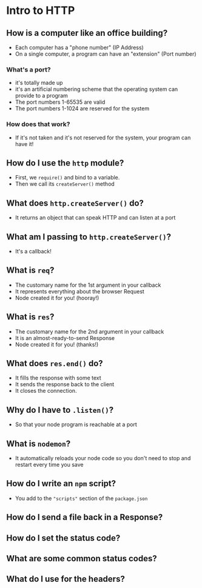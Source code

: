 # Intro to HTTP

## How is a computer like an office building?

- Each computer has a "phone number" (IP Address)
- On a single computer, a program can have an "extension" (Port number)

### What's a port?

- it's totally made up
- it's an artificial numbering scheme that the operating system can provide to a program
- The port numbers 1-65535 are valid
- The port numbers 1-1024 are reserved for the system

### How does that work?

- If it's not taken and it's not reserved for the system, your program can have it!

## How do I use the `http` module?

- First, we `require()` and bind to a variable.
- Then we call its `createServer()` method

## What does `http.createServer()` do?

- It returns an object that can speak HTTP and can listen at a port

## What am I passing to `http.createServer()`?

- It's a callback!

## What is `req`?

- The customary name for the 1st argument in your callback
- It represents everything about the browser Request
- Node created it for you! (hooray!)

## What is `res`?

- The customary name for the 2nd argument in your callback
- It is an almost-ready-to-send Response
- Node created it for you! (thanks!)

## What does `res.end()` do?

- It fills the response with some text
- It sends the response back to the client
- It closes the connection.

## Why do I have to `.listen()`?

- So that your node program is reachable at a port

## What is `nodemon`?

- It automatically reloads your node code so you don't need to stop and restart every time you save

## How do I write an `npm` script?

- You add to the `"scripts"` section of the `package.json`

## How do I send a file back in a Response?

## How do I set the status code?

## What are some common status codes?

## What do I use for the headers?